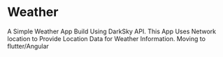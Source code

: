 # Weather
A Simple Weather App Build Using DarkSky API. This App Uses Network location to Provide Location Data for Weather Information.
Moving to flutter/Angular
